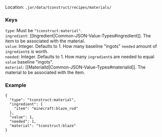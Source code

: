 Location: `.jar/data/tconstruct/recipes/materials/`
### Keys
`type`: Must be `"tconstruct:material"`.  
`ingredient`: [[Ingredient|Common-JSON-Value-Types#ingredient]]. The item to be associated with the material.  
`value`: Integer. Defaults to 1. How many baseline "ingots" `needed` amount of `ingredient`s is worth.  
`needed`: Integer. Defaults to 1. How many `ingredient`s are needed to equal `value` baseline "ingots".  
`material`: [[MaterialId|Common-JSON-Value-Types#materialid]]. The material to be associated with the item.  

### Example
    {
      "type": "tconstruct:material",
      "ingredient": {
        "item": "minecraft:blaze_rod"
      },
      "value": 1,
      "needed": 1,
      "material": "tconstruct:blaze"
    }